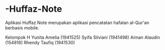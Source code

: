 # -Huffaz-Note
Aplikasi Huffaz Note merupakan aplikasi pencatatan hafalan al-Qur'an berbasis mobile.
 
Kelompok H
Yunita Amelia (1941525)
Syifa Silviani (1941498)
Aiman Alaudin  (154816)
Rhendy Taufiq (1941530)
 
